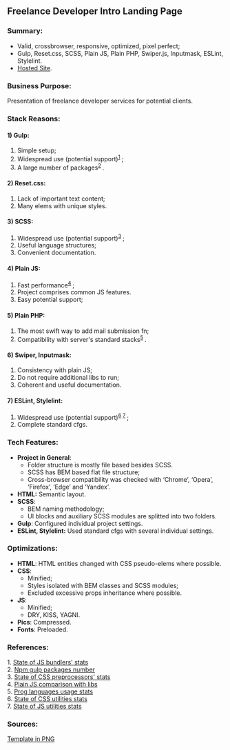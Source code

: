 ## Freelance Developer Intro Landing Page
### Summary:
- Valid, crossbrowser, responsive, optimized, pixel perfect;
- Gulp, Reset.css, SCSS, Plain JS, Plain PHP, Swiper.js, Inputmask, ESLint, Stylelint.
- [Hosted Site](https://dalekseev.netlify.app/).
 ### Business Purpose: 
Presentation of freelance developer services for potential clients.
### Stack Reasons: 
#### 1) Gulp: </br>
   1. Simple setup;
   2. Widespread use (potential support)<sup>[1](#f1) </sup>;
   3. A large number of packages<sup>[2](#f2) </sup>.
#### 2) Reset.css: </br>
   1. Lack of important text content;
   2. Many elems with unique styles. 
#### 3) SCSS:</br>
   1. Widespread use (potential support)<sup>[3](#f3) </sup>;
   2. Useful language structures;
   3. Convenient documentation.
#### 4) Plain JS:</br>
   1.	Fast performance<sup>[4](#f4) </sup>;
   2.	Project comprises common JS features.
   3.	Easy potential support;
#### 5) Plain PHP:</br>
1.	The most swift way to add mail submission fn;
2.	Compatibility with server's standard stacks<sup>[5](#f5) </sup>.
#### 6) Swiper, Inputmask:</br>
1.	Consistency with plain JS;
2.	Do not require additional libs to run;
3.	Coherent and useful documentation.
#### 7) ESLint, Stylelint:</br>
1. Widespread use (potential support)<sup>[6](#f7) </sup><sup>[7](#f7) </sup>;
2. Complete standard cfgs.
### Tech Features:
- **Project in General**: 
	- Folder structure is mostly file based besides SCSS.
	- SCSS has BEM based flat file structure;
   - Cross-browser compatibility was checked with ‘Chrome’, ‘Opera’, ‘Firefox’, ‘Edge’ and ‘Yandex’.
- **HTML:** Semantic layout.
- **SCSS**:
	-	BEM naming methodology;
	-	UI blocks and auxiliary SCSS modules are splitted into two folders.
- **Gulp**: Configured individual project settings.
- **ESLint, Stylelint:** Used standard cfgs with several individual settings.
### Optimizations:
-   **HTML**: HTML entities changed with CSS pseudo-elems where possible.
-   **CSS**:
	- Minified;
	- Styles isolated with BEM classes and SCSS modules;
	- Excluded excessive props inheritance where possible.
- **JS**:
	- Minified;
	- DRY, KISS, YAGNI.
- **Pics**: Compressed.
- **Fonts**: Preloaded.
### References:
<span id="f1"> 1.</span> [State of JS bundlers' stats](https://2020.stateofjs.com/ru-RU/technologies/build-tools/) </br>
<span id="f2"> 2.</span> [Npm gulp packages number](https://www.npmjs.com/search?q=gulp) </br>
<span id="f3"> 3.</span> [State of CSS preprocessors' stats](https://2020.stateofcss.com/ru-RU/technologies/pre-post-processors/) </br>
<span id="f4"> 4.</span> [Plain JS comparison with libs](https://habr.com/ru/company/mailru/blog/188254/) </br>
<span id="f5"> 5.</span> [Prog languages usage stats](https://habr.com/ru/post/543346/) </br>
<span id="f6"> 6.</span> [State of CSS utilities stats](https://2020.stateofcss.com/ru-RU/other-tools/) </br>
<span id="f7"> 7.</span> [State of JS utilities stats](https://2020.stateofjs.com/ru-RU/other-tools/) </br>
### Sources:
[Template in PNG](https://disk.yandex.ru/i/7zUAVelBLli08A)